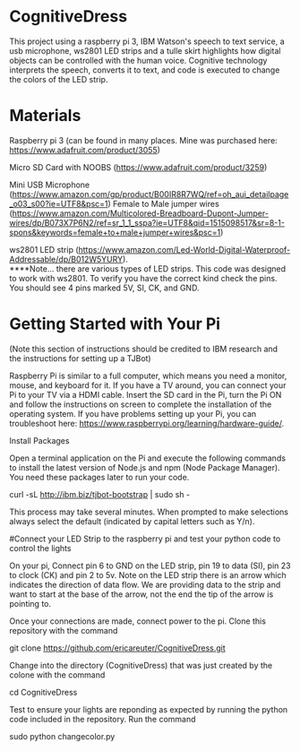# CognitiveDress



This project using a raspberry pi 3, IBM Watson's speech to text service, a usb microphone, ws2801 LED strips and a tulle skirt highlights how digital objects can be controlled with the human voice.  Cognitive technology interprets the speech, converts it to text, and code is executed to change the colors of the LED strip. 

 # Materials
 
 Raspberry pi 3 (can be found in many places.  Mine was purchased here: https://www.adafruit.com/product/3055)
 
 Micro SD Card with NOOBS (https://www.adafruit.com/product/3259)
 
 Mini USB Microphone (https://www.amazon.com/gp/product/B00IR8R7WQ/ref=oh_aui_detailpage_o03_s00?ie=UTF8&psc=1)
 Female to Male jumper wires (https://www.amazon.com/Multicolored-Breadboard-Dupont-Jumper-wires/dp/B073X7P6N2/ref=sr_1_1_sspa?ie=UTF8&qid=1515098517&sr=8-1-spons&keywords=female+to+male+jumper+wires&psc=1)
 
 ws2801 LED strip (https://www.amazon.com/Led-World-Digital-Waterproof-Addressable/dp/B012W5YURY).  
 ****Note... there are various types of LED strips.  This code was designed to work with ws2801.  To verify you have the correct kind check the pins.  You should see 4 pins marked 5V, SI, CK, and GND. 
 
# Getting Started with Your Pi
(Note this section of instructions should be credited to IBM research and the instructions for setting up a TJBot)

Raspberry Pi is similar to a full computer, which means you need a monitor, mouse, and keyboard for it. If you have a TV around, you can connect your Pi to your TV via a HDMI cable. Insert the SD card in the Pi, turn the Pi ON and follow the instructions on screen to complete the installation of the operating system. If you have problems setting up your Pi, you can troubleshoot here: https://www.raspberrypi.org/learning/hardware-guide/.


Install Packages

Open a terminal application on the Pi and execute the following commands to install the latest version of Node.js and npm (Node Package Manager). You need these packages later to run your code.

curl -sL http://ibm.biz/tjbot-bootstrap | sudo sh -

This process may take several minutes.  When prompted to make selections always select the default (indicated by capital letters such as Y/n). 

#Connect your LED Strip to the raspberry pi and test your python code to control the lights

On your pi, Connect pin 6 to GND on the LED strip, pin 19 to data (SI), pin 23 to clock (CK) and pin 2 to 5v. Note on the LED strip there is an arrow which indicates the direction of data flow.  We are providing data to the strip and want to start at the base of the arrow, not the end the tip of the arrow is pointing to. 


Once your connections are made, connect power to the pi. Clone this repository with the command

git clone https://github.com/ericareuter/CognitiveDress.git

Change into the directory (CognitiveDress) that was just created by the colone with the command

cd CognitiveDress

Test to ensure your lights are reponding as expected by running the python code included in the repository.  Run the command

sudo python changecolor.py



 
